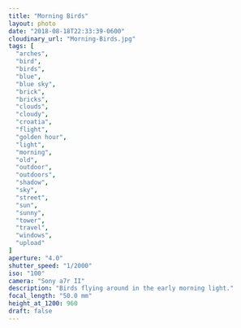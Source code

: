 ```yaml
---
title: "Morning Birds"
layout: photo
date: "2018-08-18T22:33:39-0600"
cloudinary_url: "Morning-Birds.jpg"
tags: [
  "arches",
  "bird",
  "birds",
  "blue",
  "blue sky",
  "brick",
  "bricks",
  "clouds",
  "cloudy",
  "croatia",
  "flight",
  "golden hour",
  "light",
  "morning",
  "old",
  "outdoor",
  "outdoors",
  "shadow",
  "sky",
  "street",
  "sun",
  "sunny",
  "tower",
  "travel",
  "windows",
  "upload"
]
aperture: "4.0"
shutter_speed: "1/2000"
iso: "100"
camera: "Sony a7r II"
description: "Birds flying around in the early morning light."
focal_length: "50.0 mm"
height_at_1200: 960
draft: false
---
```

